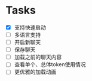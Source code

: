 # Tasks

- [x] 支持快速启动
- [ ] 多语言支持
- [ ] 开启新聊天
- [ ] 保存聊天
- [ ] 加载之前的聊天内容
- [ ] 查看单个、总体token使用情况
- [ ] 更优雅的加载动画